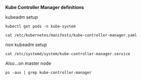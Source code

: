 **Kube Controller Manager definitions**

kubeadm setup
```
kubectl get pods -n kube-system
```
```
cat /etc/kubernetes/manifests/kube-controller-manager.yaml
```
non kubeadm setup
```
cat /etc/systemd/system/kube-controller-manager.service
```
Also...on master node
```
ps -aux | grep kube-controller-manager
```